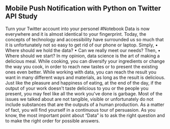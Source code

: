 ## Mobile Push Notification with Python on Twitter API Study
Turn your Twitter account into your personel #Notebook
Data is now everywhere and it is almost identical to your fingerprint. Today, the concepts of technology and accessibility have surrounded us so much that it is unfortunately not so easy to get rid of our phone or laptop.
Simply,
•	Where should we hold the data? 
•	Can we really meet our needs? 
Then,
•	Where should we start?
In my opinion, data science is the art of making a delicious meal. While cooking, you can diversify your ingredients or change the way you cook, in order to reach new tastes or to present the existing ones even better. While working with data, you can reach the result you want in many different ways and materials, as long as the result is delicious. Just like the pleasure and happiness of eating, at the end of the day, if the output of your work doesn't taste delicious to you or the people you present, you may feel like all the work you've done is garbage. Most of the issues we talked about are not tangible, visible or unfortunately do not include substances that are the outputs of a human production. As a matter of fact, you will find yourself in a continuous tour of persuasion. As you know, the most important point about “Data” is to ask the right question and to make the right order for possible answers.
